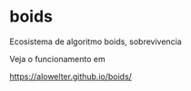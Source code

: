 # boids
Ecosistema de algoritmo boids, sobrevivencia

Veja o funcionamento em

https://alowelter.github.io/boids/
